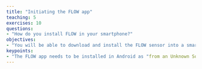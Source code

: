 ```yaml
---
title: "Initiating the FLOW app"
teaching: 5
exercises: 10
questions:
- "How do you install FLOW in your smartphone?"
objectives:
- "You will be able to download and install the FLOW sensor into a smartphone."
keypoints:
- "The FLOW app needs to be installed in Android as "from an Unknown Source"."
---
```


